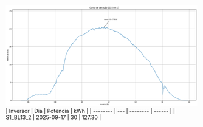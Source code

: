 ![My Image](17_09_2025-S1_BL13_2.png)
| Inversor | Dia | Potência | kWh    |
| -------- | --- | -------- | ------ |
| S1_BL13_2       | 2025-09-17  | 30       | 127.30 |